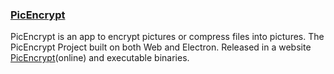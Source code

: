 ### [PicEncrypt](http://picencrypt.github.io)
PicEncrypt is an app to encrypt pictures or compress files into pictures. The PicEncrypt Project built on both Web and Electron.
Released in a website [PicEncrypt](http://picencrypt.github.io)(online) and executable binaries. 
